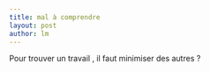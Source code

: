 ```yaml
---
title: mal à comprendre 
layout: post
author: lm
---
```

<p>Pour trouver un travail , il faut minimiser des autres ?</p>
